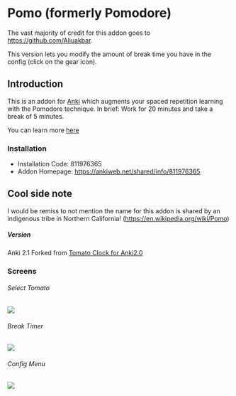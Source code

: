 # Pomo (formerly Pomodore)
The vast majority of credit for this addon goes to https://github.com/Aliuakbar.

This version lets you modify the amount of break time you have in the config (click on the gear icon).

## Introduction
This is an addon for [Anki](https://apps.ankiweb.net/) which augments your
spaced repetition learning with the Pomodore technique. In brief: Work for 20
minutes and take a break of 5 minutes.

You can learn more [here](https://en.wikipedia.org/wiki/Pomodoro_Technique)

### Installation
- Installation Code: 811976365
- Addon Homepage: [https://ankiweb.net/shared/info/811976365 ](https://ankiweb.net/shared/info/811976365 )

## Cool side note
I would be remiss to not mention the name for this addon is shared by an indigenous tribe in Northern California! (https://en.wikipedia.org/wiki/Pomo)

##### Version
Anki 2.1
Forked from [Tomato Clock for Anki2.0](https://ankiweb.net/shared/info/811976365 )
### Screens
###### Select Tomato
![](https://raw.githubusercontent.com/Aliuakbar/Pomodore/master/TomatoClock/screens/menu.png)
###### Break Timer
![](https://raw.githubusercontent.com/Aliuakbar/Pomodore/master/TomatoClock/screens/image.png)
###### Config Menu
![](https://raw.githubusercontent.com/Aliuakbar/Pomodore/master/TomatoClock/screens/config.png)
